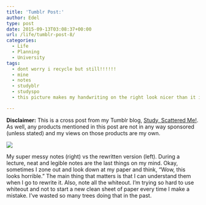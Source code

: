 ```yaml
---
title: 'Tumblr Post:'
author: Edel
type: post
date: 2015-09-13T03:08:37+00:00
url: /life/tumblr-post-8/
categories:
  - Life
  - Planning
  - University
tags:
  - dont worry i recycle but still!!!!!!
  - mine
  - notes
  - studyblr
  - studyspo
  - this picture makes my handwriting on the right look nicer than it is

---
```

**Disclaimer:** This is a cross post from my Tumblr blog, [Study, Scattered Me!][1]. As well, any products mentioned in this post are not in any way sponsored (unless stated) and my views on those products are my own.

![][2]

My super messy notes (right) vs the rewritten version (left). During a lecture, neat and legible notes are the last things on my mind. Okay, sometimes I zone out and look down at my paper and think, “Wow, this looks horrible.” The main thing that matters is that I can understand them when I go to rewrite it. Also, note all the whiteout. I’m trying so hard to use whiteout and not to start a new clean sheet of paper every time I make a mistake. I’ve wasted so many trees doing that in the past.

<ol class="footnote">
</ol>

 [1]: http://ift.tt/1WuOkm4
 [2]: http://ift.tt/1OmzNpe